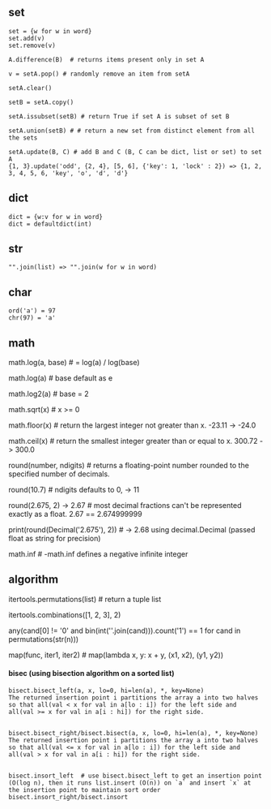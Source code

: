 ## set
```
set = {w for w in word}
set.add(v)
set.remove(v)

A.difference(B)  # returns items present only in set A

v = setA.pop() # randomly remove an item from setA

setA.clear()

setB = setA.copy()

setA.issubset(setB) # return True if set A is subset of set B

setA.union(setB) # # return a new set from distinct element from all the sets

setA.update(B, C) # add B and C (B, C can be dict, list or set) to set A
{1, 3}.update('odd', {2, 4}, [5, 6], {'key': 1, 'lock' : 2}) => {1, 2, 3, 4, 5, 6, 'key', 'o', 'd', 'd'}

```


## dict
```
dict = {w:v for w in word}
dict = defaultdict(int)
```

## str
```
"".join(list) => "".join(w for w in word)
```

## char
```
ord('a') = 97
chr(97) = 'a'
```

## math

math.log(a, base) # = log(a) / log(base)

math.log(a) # base default as e

math.log2(a) # base = 2

math.sqrt(x) # x >= 0

math.floor(x) # return the largest integer not greater than x.           -23.11 ->  -24.0

math.ceil(x) # return the smallest integer greater than or equal to x.   300.72 -> 300.0

round(number, ndigits) # returns a floating-point number rounded to the specified number of decimals.

round(10.7) # ndigits defaults to 0, -> 11

round(2.675, 2) -> 2.67   # most decimal fractions can't be represented exactly as a float.  2.67 == 2.674999999

print(round(Decimal('2.675'), 2))  # -> 2.68 using decimal.Decimal (passed float as string for precision)

math.inf # -math.inf defines a negative infinite integer

## algorithm
itertools.permutations(list) # return a tuple list

itertools.combinations([1, 2, 3], 2) 

any(cand[0] != '0' and bin(int(''.join(cand))).count('1') == 1 for cand in permutations(str(n)))

map(func, iter1, iter2) # map(lambda x, y: x + y, (x1, x2), (y1, y2))

#### bisec (using bisection algorithm on a sorted list)
```
bisect.bisect_left(a, x, lo=0, hi=len(a), *, key=None)
The returned insertion point i partitions the array a into two halves so that all(val < x for val in a[lo : i]) for the left side and all(val >= x for val in a[i : hi]) for the right side.


bisect.bisect_right/bisect.bisect(a, x, lo=0, hi=len(a), *, key=None)
The returned insertion point i partitions the array a into two halves so that all(val <= x for val in a[lo : i]) for the left side and all(val > x for val in a[i : hi]) for the right side.


bisect.insort_left  # use bisect.bisect_left to get an insertion point (O(log n), then it runs list.insert (O(n)) on `a` and insert `x` at the insertion point to maintain sort order
bisect.insort_right/bisect.insort
```
